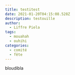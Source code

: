 ```yaml
---
title: testitest
date: 2021-01-20T04:15:08.528Z
description: testouille
author:
  - Liffre Piela
tags:
  - mouahah
  - ouhihi
categories:
  - comité
  - fête
---
```

bloudibla